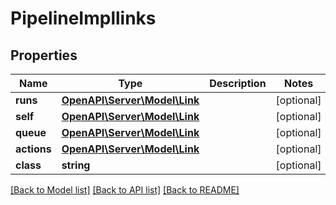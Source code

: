 # PipelineImpllinks

## Properties
Name | Type | Description | Notes
------------ | ------------- | ------------- | -------------
**runs** | [**OpenAPI\Server\Model\Link**](Link.md) |  | [optional] 
**self** | [**OpenAPI\Server\Model\Link**](Link.md) |  | [optional] 
**queue** | [**OpenAPI\Server\Model\Link**](Link.md) |  | [optional] 
**actions** | [**OpenAPI\Server\Model\Link**](Link.md) |  | [optional] 
**class** | **string** |  | [optional] 

[[Back to Model list]](../README.md#documentation-for-models) [[Back to API list]](../README.md#documentation-for-api-endpoints) [[Back to README]](../README.md)


